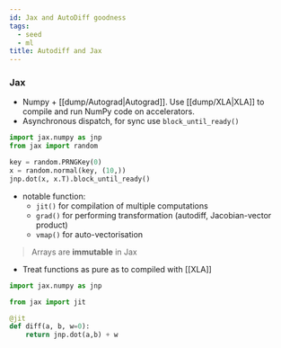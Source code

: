 ```yaml
---
id: Jax and AutoDiff goodness
tags:
  - seed
  - ml
title: Autodiff and Jax
---
```


### Jax

- Numpy + [[dump/Autograd|Autograd]]. Use [[dump/XLA|XLA]] to compile and run NumPy code on accelerators.
- Asynchronous dispatch, for sync use `block_until_ready()`

```python
import jax.numpy as jnp
from jax import random

key = random.PRNGKey(0)
x = random.normal(key, (10,))
jnp.dot(x, x.T).block_until_ready()
```

- notable function:
  - `jit()` for compilation of multiple computations
  - `grad()` for performing transformation (autodiff, Jacobian-vector product)
  - `vmap()` for auto-vectorisation

> Arrays are **immutable** in Jax

- Treat functions as pure as to compiled with [[XLA]]

```python
import jax.numpy as jnp

from jax import jit

@jit
def diff(a, b, w=0):
	return jnp.dot(a,b) + w
```
